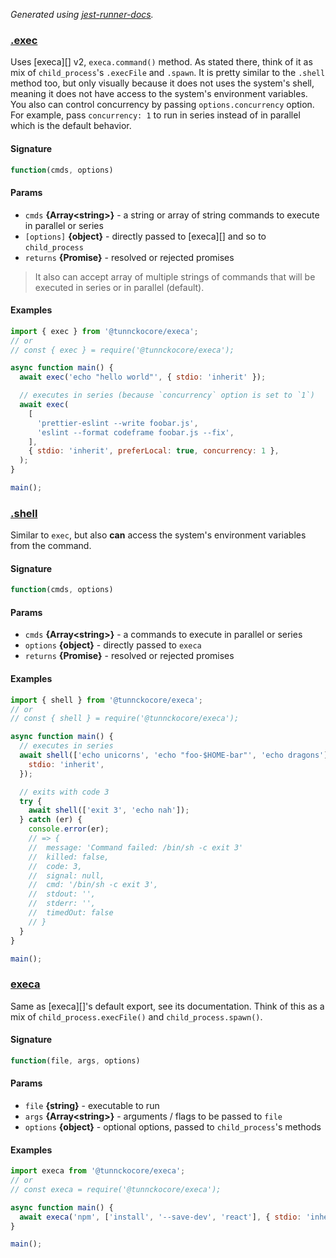 _Generated using [jest-runner-docs](https://ghub.now.sh/jest-runner-docs)._

### [.exec](./src/index.js#L39)

Uses [execa][] v2, `execa.command()` method. As stated there, think of it as mix
of `child_process`'s `.execFile` and `.spawn`. It is pretty similar to the
`.shell` method too, but only visually because it does not uses the system's
shell, meaning it does not have access to the system's environment variables.
You also can control concurrency by passing `options.concurrency` option. For
example, pass `concurrency: 1` to run in series instead of in parallel which is
the default behavior.

<span id="exec-signature"></span>

#### Signature

```ts
function(cmds, options)
```

<span id="exec-params"></span>

#### Params

- `cmds` **{Array&lt;string&gt;}** - a string or array of string commands to
  execute in parallel or series
- `[options]` **{object}** - directly passed to [execa][] and so to
  `child_process`
- `returns` **{Promise}** - resolved or rejected promises

> It also can accept array of multiple strings of commands that will be executed
> in series or in parallel (default).

<span id="exec-examples"></span>

#### Examples

```js
import { exec } from '@tunnckocore/execa';
// or
// const { exec } = require('@tunnckocore/execa');

async function main() {
  await exec('echo "hello world"', { stdio: 'inherit' });

  // executes in series (because `concurrency` option is set to `1`)
  await exec(
    [
      'prettier-eslint --write foobar.js',
      'eslint --format codeframe foobar.js --fix',
    ],
    { stdio: 'inherit', preferLocal: true, concurrency: 1 },
  );
}

main();
```

### [.shell](./src/index.js#L95)

Similar to `exec`, but also **can** access the system's environment variables
from the command.

<span id="shell-signature"></span>

#### Signature

```ts
function(cmds, options)
```

<span id="shell-params"></span>

#### Params

- `cmds` **{Array&lt;string&gt;}** - a commands to execute in parallel or series
- `options` **{object}** - directly passed to `execa`
- `returns` **{Promise}** - resolved or rejected promises

<span id="shell-examples"></span>

#### Examples

```js
import { shell } from '@tunnckocore/execa';
// or
// const { shell } = require('@tunnckocore/execa');

async function main() {
  // executes in series
  await shell(['echo unicorns', 'echo "foo-$HOME-bar"', 'echo dragons'], {
    stdio: 'inherit',
  });

  // exits with code 3
  try {
    await shell(['exit 3', 'echo nah']);
  } catch (er) {
    console.error(er);
    // => {
    //  message: 'Command failed: /bin/sh -c exit 3'
    //  killed: false,
    //  code: 3,
    //  signal: null,
    //  cmd: '/bin/sh -c exit 3',
    //  stdout: '',
    //  stderr: '',
    //  timedOut: false
    // }
  }
}

main();
```

### [execa](./src/index.js#L121)

Same as [execa][]'s default export, see its documentation. Think of this as a
mix of `child_process.execFile()` and `child_process.spawn()`.

<span id="execa-signature"></span>

#### Signature

```ts
function(file, args, options)
```

<span id="execa-params"></span>

#### Params

- `file` **{string}** - executable to run
- `args` **{Array&lt;string&gt;}** - arguments / flags to be passed to `file`
- `options` **{object}** - optional options, passed to `child_process`'s methods

<span id="execa-examples"></span>

#### Examples

```js
import execa from '@tunnckocore/execa';
// or
// const execa = require('@tunnckocore/execa');

async function main() {
  await execa('npm', ['install', '--save-dev', 'react'], { stdio: 'inherit' });
}

main();
```
